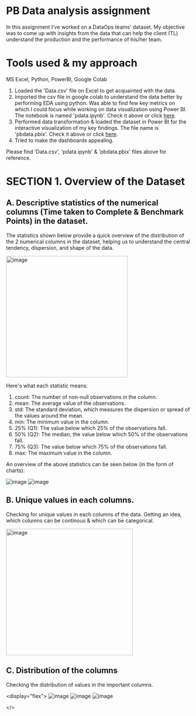 # PB Data analysis assignment

In this assignment I've worked on a DataOps teams' dataset. My objective was to come up with insights from the data that can help the client (TL) understand the production and the performance of his/her team.


# Tools used & my approach

MS Excel, Python, PowerBI, Google Colab
 
1. Loaded the 'Data.csv' file on Excel to get acquainted with the data.
2. Imported the csv file in google colab to understand the data better by performing EDA using python. Was able to find few key metrics on which I could focus while working on data visualization using Power BI. The notebook is named 'pdata.ipynb'. Check it above or click <a href="https://github.com/VimalChamyal/pb_data/blob/main/pdata.ipynb">here</a>.
3. Performed data transformation & loaded the dataset in Power BI for the interactive visualization of my key findings. The file name is 'pbdata.pbix'. Check it above or click <a href="https://github.com/VimalChamyal/pb_data/blob/main/pbdata.pbix">here</a>.
4. Tried to make the dashboards appealing.

Please find 'Data.csv', 'pdata.ipynb' & 'pbdata.pbix' files above for reference.
 

# SECTION 1. Overview of the Dataset


## A. Descriptive statistics of the numerical columns (Time taken to Complete & Benchmark Points) in the dataset.

The statistics shown below provide a quick overview of the distribution of the 2 numerical columns in the dataset, helping us to understand the central tendency, dispersion, and shape of the data.

<img width="332" alt="image" src="https://github.com/VimalChamyal/pb_data/assets/101229988/568c9e8b-ec46-4596-9f52-4a2923e16582">

Here's what each statistic means:

1. count: The number of non-null observations in the column.
2. mean: The average value of the observations.
3. std: The standard deviation, which measures the dispersion or spread of the values around the mean.
4. min: The minimum value in the column.
5. 25% (Q1): The value below which 25% of the observations fall.
6. 50% (Q2): The median, the value below which 50% of the observations fall.
7. 75% (Q3): The value below which 75% of the observations fall.
8. max: The maximum value in the column.

An overview of the above statistics can be seen below (in the form of charts):

![image](https://github.com/VimalChamyal/pb_data/assets/101229988/fd41f653-1694-44cd-911b-7a4a11fdb6d8)
![image](https://github.com/VimalChamyal/pb_data/assets/101229988/c648eb69-1903-4a6d-9624-866179e5e5f0)


## B. Unique values in each columns.

Checking for unique values in each columns of the data. Getting an idea, which columns can be continous & which can be categorical.

<img width="346" alt="image" src="https://github.com/VimalChamyal/pb_data/assets/101229988/66c1679a-6302-4c14-9142-2cef27a30296">

## C. Distribution of the columns

Checking the distribution of values in the important columns.

<display="flex">
![image](https://github.com/VimalChamyal/pb_data/assets/101229988/131ada58-bec0-4874-aa3b-a996542a2f90)
![image](https://github.com/VimalChamyal/pb_data/assets/101229988/11d2c122-9ceb-45ab-a321-46a688b02340)
![image](https://github.com/VimalChamyal/pb_data/assets/101229988/e1fbd8de-5709-4d9d-899b-842263f7a39f)

</>

